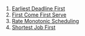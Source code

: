 1. [Earliest Deadline First]()
2. [First Come First Serve]()
3. [Rate Monotonic Scheduling]()
4. [Shortest Job First]()